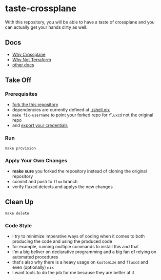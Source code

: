 # taste-crossplane

With this repository, you will be able to have a taste of crossplane and you can actually get your hands dirty as well.

## Docs

- [Why Crossplane](./docs/why-crossplane.md)
- [Why Not Terraform](./docs/why-not-terraform.md)
- [other docs](./docs)

## Take Off

### Prerequisites

- [fork the this repository](https://github.com/ryuheechul/taste-crossplane/fork)
- dependencies are currently defined at [./shell.nix](./shell.nix)
- `make fix-username` to point your forked repo for `fluxcd` not the original repo
- and [export your credentials](https://fluxcd.io/docs/get-started/#export-your-credentials)

### Run

`make provision`

### Apply Your Own Changes
- **make sure** you forked the repository instead of cloning the original repository
- commit and push to `flux` branch
-	verify fluxcd detects and applys the new changes

## Clean Up
`make delete`

### Code Style

- I try to minimize imperative ways of coding when it comes to both producing the code and using the produced code
- for example, running multiple commands to install this and that
- I'm a big beliver on declarative programming and a big fan of relying on automated procedures
- that's also why there is a heavy usage on `kustomize` and `fluxcd` and even (optionally) `nix`
- I want tools to do the job for me because they are better at it
